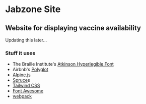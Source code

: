 # Jabzone Site

## Website for displaying vaccine availability

Updating this later...


### Stuff it uses

- The Braille Institute's [Atkinson Hyperlegible Font](https://brailleinstitute.org/freefont)
- Airbnb's [Polyglot](https://github.com/airbnb/polyglot.js)
- [Alpine.js](https://github.com/alpinejs/alpine)
- [Spruce](https://github.com/ryangjchandler/spruce)s
- [Tailwind CSS](https://tailwindcss.com)
- [Font Awesome](https://fontawesome.com)
- [webpack](https://webpack.js.org)